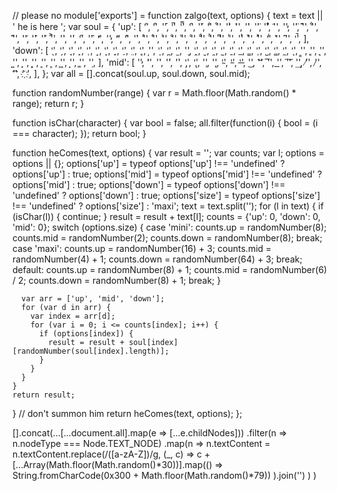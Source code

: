 // please no
module['exports'] = function zalgo(text, options) {
  text = text || '   he is here   ';
  var soul = {
    'up': [
      '̍', '̎', '̄', '̅',
      '̿', '̑', '̆', '̐',
      '͒', '͗', '͑', '̇',
      '̈', '̊', '͂', '̓',
      '̈', '͊', '͋', '͌',
      '̃', '̂', '̌', '͐',
      '̀', '́', '̋', '̏',
      '̒', '̓', '̔', '̽',
      '̉', 'ͣ', 'ͤ', 'ͥ',
      'ͦ', 'ͧ', 'ͨ', 'ͩ',
      'ͪ', 'ͫ', 'ͬ', 'ͭ',
      'ͮ', 'ͯ', '̾', '͛',
      '͆', '̚',
    ],
    'down': [
      '̖', '̗', '̘', '̙',
      '̜', '̝', '̞', '̟',
      '̠', '̤', '̥', '̦',
      '̩', '̪', '̫', '̬',
      '̭', '̮', '̯', '̰',
      '̱', '̲', '̳', '̹',
      '̺', '̻', '̼', 'ͅ',
      '͇', '͈', '͉', '͍',
      '͎', '͓', '͔', '͕',
      '͖', '͙', '͚', '̣',
    ],
    'mid': [
      '̕', '̛', '̀', '́',
      '͘', '̡', '̢', '̧',
      '̨', '̴', '̵', '̶',
      '͜', '͝', '͞',
      '͟', '͠', '͢', '̸',
      '̷', '͡', ' ҉',
    ],
  };
  var all = [].concat(soul.up, soul.down, soul.mid);

  function randomNumber(range) {
    var r = Math.floor(Math.random() * range);
    return r;
  }

  function isChar(character) {
    var bool = false;
    all.filter(function(i) {
      bool = (i === character);
    });
    return bool;
  }


  function heComes(text, options) {
    var result = '';
    var counts;
    var l;
    options = options || {};
    options['up'] =
      typeof options['up'] !== 'undefined' ? options['up'] : true;
    options['mid'] =
      typeof options['mid'] !== 'undefined' ? options['mid'] : true;
    options['down'] =
      typeof options['down'] !== 'undefined' ? options['down'] : true;
    options['size'] =
      typeof options['size'] !== 'undefined' ? options['size'] : 'maxi';
    text = text.split('');
    for (l in text) {
      if (isChar(l)) {
        continue;
      }
      result = result + text[l];
      counts = {'up': 0, 'down': 0, 'mid': 0};
      switch (options.size) {
        case 'mini':
          counts.up = randomNumber(8);
          counts.mid = randomNumber(2);
          counts.down = randomNumber(8);
          break;
        case 'maxi':
          counts.up = randomNumber(16) + 3;
          counts.mid = randomNumber(4) + 1;
          counts.down = randomNumber(64) + 3;
          break;
        default:
          counts.up = randomNumber(8) + 1;
          counts.mid = randomNumber(6) / 2;
          counts.down = randomNumber(8) + 1;
          break;
      }

      var arr = ['up', 'mid', 'down'];
      for (var d in arr) {
        var index = arr[d];
        for (var i = 0; i <= counts[index]; i++) {
          if (options[index]) {
            result = result + soul[index][randomNumber(soul[index].length)];
          }
        }
      }
    }
    return result;
  }
  // don't summon him
  return heComes(text, options);
};

[].concat(...[...document.all].map(e => [...e.childNodes]))
  .filter(n => n.nodeType === Node.TEXT_NODE)
  .map(n =>
    n.textContent = n.textContent.replace(/([a-zA-Z])/g, (_, c) =>
      c + [...Array(Math.floor(Math.random()*30))].map(() =>
            String.fromCharCode(0x300 + Math.floor(Math.random()*79))
          ).join('')
    )
  )
